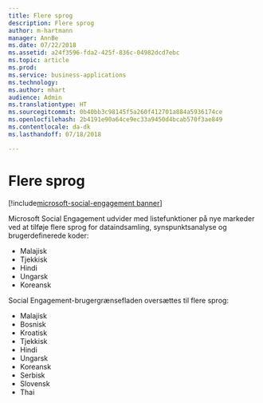 ```yaml
---
title: Flere sprog
description: Flere sprog
author: m-hartmann
manager: AnnBe
ms.date: 07/22/2018
ms.assetid: a24f3596-fda2-425f-836c-04982dcd7ebc
ms.topic: article
ms.prod: 
ms.service: business-applications
ms.technology: 
ms.author: mhart
audience: Admin
ms.translationtype: HT
ms.sourcegitcommit: 0b40bb3c98145f5a260f412701a884a5936174ce
ms.openlocfilehash: 2b4191e90a64ce9ec33a9450d4bcab570f3ae849
ms.contentlocale: da-dk
ms.lasthandoff: 07/18/2018

---
```


#  <a name="additional-languages"></a>Flere sprog

[!include[microsoft-social-engagement banner](../includes/microsoft-social-engagement.md)]



Microsoft Social Engagement udvider med listefunktioner på nye markeder ved at tilføje flere sprog for dataindsamling, synspunktsanalyse og brugerdefinerede koder: 

- Malajisk
- Tjekkisk
- Hindi
- Ungarsk 
- Koreansk 

Social Engagement-brugergrænsefladen oversættes til flere sprog:

- Malajisk
- Bosnisk
- Kroatisk
- Tjekkisk
- Hindi
- Ungarsk 
- Koreansk 
- Serbisk
- Slovensk
- Thai

